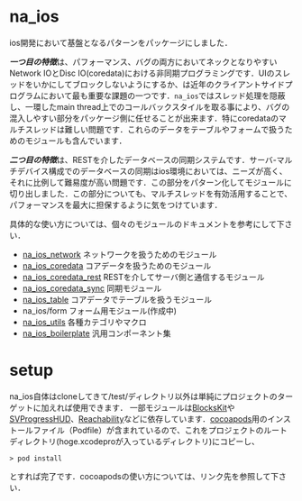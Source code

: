 # na_ios

ios開発において基盤となるパターンをパッケージにしました．

***一つ目の特徴***は、パフォーマンス、バグの両方においてネックとなりやすいNetwork IOとDisc IO(coredata)における非同期プログラミングです．UIのスレッドをいかにしてブロックしないようにするか、は近年のクライアントサイドプログラムにおいて最も重要な課題の一つです．`na_ios`ではスレッド処理を隠蔽し、一環したmain thread上でのコールバックスタイルを取る事により、バグの混入しやすい部分をパッケージ側に任せることが出来ます．特にcoredataのマルチスレッドは難しい問題です．これらのデータをテーブルやフォームで扱うためのモジュールも含んでいます．

***二つ目の特徴***は、RESTを介したデータベースの同期システムです．サーバ-マルチデバイス構成でのデータベースの同期はios環境においては、ニーズが高く、それに比例して難易度が高い問題です．この部分をパターン化してモジュールに切り出しました．この部分についても、マルチスレッドを有効活用することで、パフォーマンスを最大に担保するように気をつけています．

具体的な使い方については、個々のモジュールのドキュメントを参考にして下さい．

 - [na_ios_network](https://github.com/nashibao/na_ios_network)
ネットワークを扱うためのモジュール
 - [na_ios_coredata](https://github.com/nashibao/na_ios_coredata)
コアデータを扱うためのモジュール
 - [na_ios_coredata_rest](https://github.com/nashibao/na_ios_coredata_rest)
RESTを介してサーバ側と通信するモジュール
 - [na_ios_coredata_sync](https://github.com/nashibao/na_ios_coredata_sync)
同期モジュール
 - [na_ios_table](https://github.com/nashibao/na_ios_table)
コアデータでテーブルを扱うモジュール
 - na_ios/form
フォーム用モジュール(作成中)
 - [na_ios_utils](https://github.com/nashibao/na_ios_utils)
各種カテゴリやマクロ
 - [na_ios_boilerplate](https://github.com/nashibao/na_ios_boilerplate)
汎用コンポーネント集

# setup

na_ios自体はcloneしてきて/test/ディレクトリ以外は単純にプロジェクトのターゲットに加えれば使用できます．
一部モジュールは[BlocksKit](https://github.com/zwaldowski/BlocksKit)や[SVProgressHUD](https://github.com/samvermette/SVProgressHUD)、[Reachability](https://github.com/tonymillion/Reachability)などに依存しています．[cocoapods](http://cocoapods.org/)用のインストールファイル（Podfile）が含まれているので、これをプロジェクトのルートディレクトリ(hoge.xcodeproが入っているディレクトリ)にコピーし、
```
> pod install
```
とすれば完了です．cocoapodsの使い方については、リンク先を参照して下さい．
